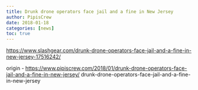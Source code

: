 ```yaml
---
title: Drunk drone operators face jail and a fine in New Jersey
author: PipisCrew
date: 2018-01-18
categories: [news]
toc: true
---
```


https://www.slashgear.com/drunk-drone-operators-face-jail-and-a-fine-in-new-jersey-17516242/

origin - https://www.pipiscrew.com/2018/01/drunk-drone-operators-face-jail-and-a-fine-in-new-jersey/ drunk-drone-operators-face-jail-and-a-fine-in-new-jersey